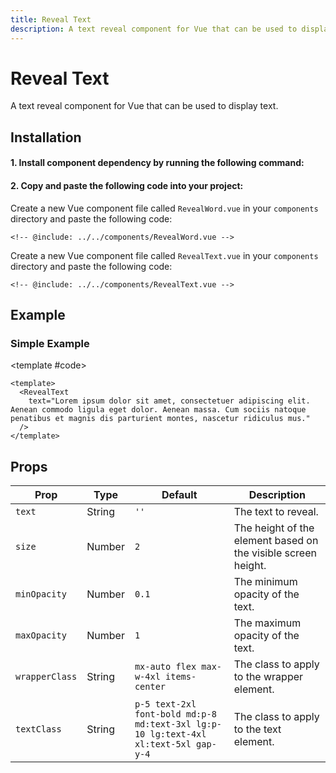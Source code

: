 ```yaml
---
title: Reveal Text
description: A text reveal component for Vue that can be used to display text.
---
```


# Reveal Text

A text reveal component for Vue that can be used to display text.

<script setup>
import { ref } from 'vue'

import RevealText from '../../components/RevealText.vue'
</script>

## Installation

#### 1. Install component dependency by running the following command:

<InstallDependency
  :packages="['@vueuse/core']"
  :dev="true"
/>

#### 2. Copy and paste the following code into your project:

Create a new Vue component file called `RevealWord.vue` in your `components` directory and paste the following code:

<CodeFile title="RevealWord.vue" :collapsed>

```vue
<!-- @include: ../../components/RevealWord.vue -->
```

</CodeFile>

Create a new Vue component file called `RevealText.vue` in your `components` directory and paste the following code:

<CodeFile title="RevealText.vue" :collapsed>

```vue
<!-- @include: ../../components/RevealText.vue -->
```

</CodeFile>

## Example

### Simple Example

<ComponentPreview>
<RevealText text="Lorem ipsum dolor sit amet, consectetuer adipiscing elit. Aenean commodo ligula eget dolor. Aenean massa. Cum sociis natoque penatibus et magnis dis parturient montes, nascetur ridiculus mus."/>

<template #code>

```vue
<template>
  <RevealText
    text="Lorem ipsum dolor sit amet, consectetuer adipiscing elit. Aenean commodo ligula eget dolor. Aenean massa. Cum sociis natoque penatibus et magnis dis parturient montes, nascetur ridiculus mus."
  />
</template>
```

</template>

</ComponentPreview>

## Props

| Prop           | Type   | Default                                                                             | Description                                                   |
| -------------- | ------ | ----------------------------------------------------------------------------------- | ------------------------------------------------------------- |
| `text`         | String | `''`                                                                                | The text to reveal.                                           |
| `size`         | Number | `2`                                                                                 | The height of the element based on the visible screen height. |
| `minOpacity`   | Number | `0.1`                                                                               | The minimum opacity of the text.                              |
| `maxOpacity`   | Number | `1`                                                                                 | The maximum opacity of the text.                              |
| `wrapperClass` | String | `mx-auto flex max-w-4xl items-center`                                               | The class to apply to the wrapper element.                    |
| `textClass`    | String | `p-5 text-2xl font-bold md:p-8 md:text-3xl lg:p-10 lg:text-4xl xl:text-5xl gap-y-4` | The class to apply to the text element.                       |
